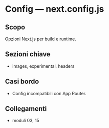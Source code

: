 # Config — next.config.js

## Scopo
Opzioni Next.js per build e runtime.

## Sezioni chiave
- images, experimental, headers

## Casi bordo
- Config incompatibili con App Router.

## Collegamenti
- moduli 03, 15
